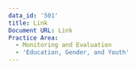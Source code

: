 ```yaml
---
data_id: '501'
title: Link
Document URL: Link
Practice Area:
  - Monitoring and Evaluation
  - 'Education, Gender, and Youth'
---
```

